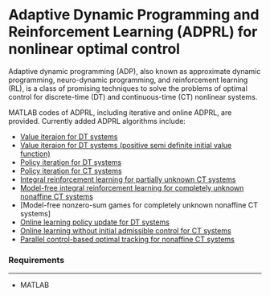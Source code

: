 # Adaptive Dynamic Programming and Reinforcement Learning (ADPRL) for nonlinear optimal control
Adaptive dynamic programming (ADP), also known as approximate dynamic programming, neuro-dynamic programming, and reinforcement learning (RL), is a class of promising techniques to solve the problems of optimal control for discrete-time (DT) and continuous-time (CT) nonlinear systems.

 MATLAB codes of ADPRL, including iterative and online ADPRL, are provided. Currently added ADPRL algorithms include:
 - [Value iteraion for DT systems](https://ieeexplore.ieee.org/abstract/document/4554208)
 - [Value iteraion for DT systems (positive semi definite initial value function)](https://ieeexplore.ieee.org/abstract/document/7314890)
 - [Policy iteration for DT systems](https://ieeexplore.ieee.org/abstract/document/6609085)
 - [Policy iteration for CT systems](https://books.google.com/books?hl=zh-CN&lr=&id=U3Gtlot_hYEC&oi=fnd&pg=PR11&dq=optimal+control&ots=wd8jE5BAjv&sig=Gyy6RyPbILR_8hoybCd8etcX41o#v=onepage&q&f=false)
 - [Integral reinforcement learning for partially unknown CT systems](https://www.sciencedirect.com/science/article/abs/pii/S0893608009000446)
 - [Model-free integral reinforcement learning for completely unknown nonaffine CT systems](https://www.sciencedirect.com/science/article/pii/S0925231224001929)
 - [Model-free nonzero-sum games for completely unknown nonaffine CT systems]
 - [Online learning policy update for DT systems](https://ieeexplore.ieee.org/abstract/document/6208889)
 - [Online learning without initial admissible control for CT systems](https://ieeexplore.ieee.org/document/5717676)
 - [Parallel control-based optimal tracking for nonaffine CT systems](https://www.ieee-jas.net/en/article/doi/10.1109/JAS.2020.1003426)

### Requirements
********
- MATLAB
